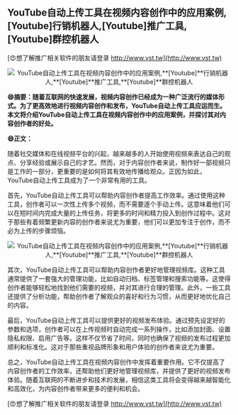 ## **YouTube自动上传工具在视频内容创作中的应用案例,**[Youtube]**行销机器人,**[Youtube]**推广工具,**[Youtube]**群控机器人**

[😍想了解推广相关软件的朋友请登录 http://www.vst.tw](http://www.vst.tw)

 <center><img src="https://vst.tw/MP4/tuiguang/png/5.png" alt="YouTube自动上传工具在视频内容创作中的应用案例,**[Youtube]**行销机器人,**[Youtube]**推广工具,**[Youtube]**群控机器人"></center>

**😄摘要：随着互联网的快速发展，视频内容创作已经成为一种广泛流行的媒体形式。为了更高效地进行视频内容创作和发布，YouTube自动上传工具应运而生。本文将介绍YouTube自动上传工具在视频内容创作中的应用案例，并探讨其对内容创作者的好处。**

**😄正文：**

随着社交媒体和在线视频平台的兴起，越来越多的人开始使用视频来表达自己的观点、分享经验或展示自己的才艺。然而，对于内容创作者来说，制作好一部视频只是工作的一部分，更重要的是如何将其有效地传播给观众。正因为如此，YouTube自动上传工具成为了一个非常有用的工具。

首先，YouTube自动上传工具可以帮助内容创作者提高工作效率。通过使用这种工具，创作者可以一次性上传多个视频，而不需要逐个手动上传。这意味着他们可以在短时间内完成大量的上传任务，将更多的时间和精力投入到创作过程中。这对于那些有着频繁更新内容的创作者来说尤为重要，他们可以更加专注于创作，而不必为上传的步骤烦恼。

 <center><img src="https://vst.tw/MP4/tuiguang/png/3.png" alt="YouTube自动上传工具在视频内容创作中的应用案例,**[Youtube]**行销机器人,**[Youtube]**推广工具,**[Youtube]**群控机器人"></center>

其次，YouTube自动上传工具可以帮助内容创作者更好地管理视频库。这种工具通常提供了一套强大的管理功能，比如自动归档、标签管理和搜索功能等。这使得创作者能够轻松地找到他们需要的视频，并对其进行合理的管理。此外，一些工具还提供了分析功能，帮助创作者了解观众的喜好和行为习惯，从而更好地优化自己的内容。

最后，YouTube自动上传工具可以提供更好的视频发布体验。通过预先设定好的参数和选项，创作者可以在上传视频时自动完成一系列操作，比如添加封面、设置隐私权限、启用广告等。这样不仅节省了时间，同时也确保了视频的发布过程更加顺利和标准化。这对于那些重视品牌形象和用户体验的创作者来说尤为重要。

总之，YouTube自动上传工具在视频内容创作中发挥着重要作用。它不仅提高了内容创作者的工作效率，还帮助他们更好地管理视频库，并提供了更好的视频发布体验。随着互联网的不断进步和技术的发展，相信这类工具将会变得越来越智能化和高效化，为内容创作者带来更多的便利和机会。

[😍想了解推广相关软件的朋友请登录 http://www.vst.tw](http://www.vst.tw)



